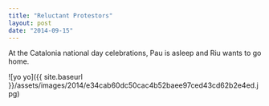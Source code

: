 ```yaml
---
title: "Reluctant Protestors"
layout: post
date: "2014-09-15"
---
```


At the Catalonia national day celebrations, Pau is asleep and Riu wants to go home. 

![yo yo]({{ site.baseurl }}/assets/images/2014/e34cab60dc50cac4b52baee97ced43cd62b2e4ed.jpg)
